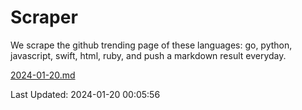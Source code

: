 # Scraper

We scrape the github trending page of these languages: go, python, javascript, swift, html, ruby, and push a markdown result everyday.

[2024-01-20.md](https://github.com/henson/Scraper/blob/master/2024-01-20.md)

Last Updated: 2024-01-20 00:05:56